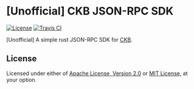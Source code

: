 # [Unofficial] CKB JSON-RPC SDK

[![License]](#license)
[![Travis CI]](https://travis-ci.com/unofficial-ckb/uckb-jsonrpc-sdk)

[Unofficial] A simple rust JSON-RPC SDK for [CKB].

[License]: https://img.shields.io/badge/License-Apache--2.0%20OR%20MIT-blue.svg
[Travis CI]: https://img.shields.io/travis/com/unofficial-ckb/uckb-jsonrpc-sdk.svg
[CKB]: https://github.com/nervosnetwork/ckb

## License

Licensed under either of [Apache License, Version 2.0] or [MIT License], at
your option.

[Apache License, Version 2.0]: LICENSE-APACHE
[MIT License]: LICENSE-MIT
